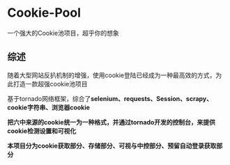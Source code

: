 # Cookie-Pool
一个强大的Cookie池项目，超乎你的想象

## 综述
随着大型网站反扒机制的增强，使用cookie登陆已经成为一种最高效的方式，为此打造一款超强cookie池项目<p>
基于tornado网络框架，综合了<B>selenium、requests、Session、scrapy、cookie字符串、浏览器cookie<p>
把六中来源的cookie统一为一种格式，并通过tornado开发的控制台，来提供cookie检测设置和可视化<p>

本项目分为cookie获取部分、存储部分、可视与中控部分、预留自动登录获取部分


